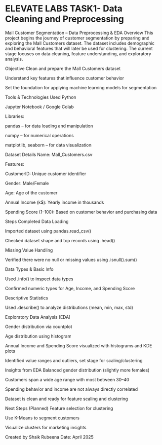 # ELEVATE LABS TASK1- Data Cleaning and Preprocessing
Mall Customer Segmentation – Data Preprocessing & EDA
Overview
This project begins the journey of customer segmentation by preparing and exploring the Mall Customers dataset. The dataset includes demographic and behavioral features that will later be used for clustering. The current stage focuses on data cleaning, feature understanding, and exploratory analysis.

Objective
Clean and prepare the Mall Customers dataset

Understand key features that influence customer behavior

Set the foundation for applying machine learning models for segmentation

Tools & Technologies Used
Python

Jupyter Notebook / Google Colab

Libraries:

pandas – for data loading and manipulation

numpy – for numerical operations

matplotlib, seaborn – for data visualization

Dataset Details
Name: Mall_Customers.csv

Features:

CustomerID: Unique customer identifier

Gender: Male/Female

Age: Age of the customer

Annual Income (k$): Yearly income in thousands

Spending Score (1–100): Based on customer behavior and purchasing data

Steps Completed
Data Loading

Imported dataset using pandas.read_csv()

Checked dataset shape and top records using .head()

Missing Value Handling

Verified there were no null or missing values using .isnull().sum()

Data Types & Basic Info

Used .info() to inspect data types

Confirmed numeric types for Age, Income, and Spending Score

Descriptive Statistics

Used .describe() to analyze distributions (mean, min, max, std)

Exploratory Data Analysis (EDA)

Gender distribution via countplot

Age distribution using histogram

Annual Income and Spending Score visualized with histograms and KDE plots

Identified value ranges and outliers, set stage for scaling/clustering

Insights from EDA
Balanced gender distribution (slightly more females)

Customers span a wide age range with most between 30–40

Spending behavior and income are not always directly correlated

Dataset is clean and ready for feature scaling and clustering

Next Steps (Planned)
Feature selection for clustering

Use K-Means to segment customers

Visualize clusters for marketing insights

Created by
Shaik Rubeena 
Date: April 2025
